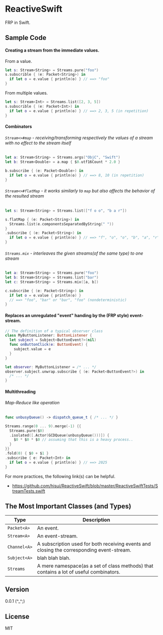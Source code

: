 # ReactiveSwift
FRP in Swift.

Sample Code
-----

#### Creating a stream from the immediate values. 

From a value.
```swift
let s: Stream<String> = Streams.pure("foo")
s.subscrible { (e: Packet<String>) in
  if let o = e.value { println(o) } // ==> "foo"
}
```

From multiple values.
```swift
let s: Stream<Int> = Streams.list([2, 3, 5])
s.subscrible { (e: Packet<Int>) in
  if let o = e.value { println(o) } // ==> 2, 3, 5 (in repetition)
}
```

#### Combinators

###### `Stream<>#map` - receiving/transforming respectively the values of a stream with no effect to the stream itself
```swift
let a: Stream<String> = Streams.args("ObjC", "Swift")
let b: Stream<Double> = a.map { $0.utf16Count * 2.0 }

b.subscribe { (e: Packet<Double>) in
  if let o = e.value { println(o) } // ==> 8, 10 (in repetition)
}
```

###### `Stream<>#flatMap` - it works similarly to `map` but also affects the behavior of the resulted stream
```swift
let s: Stream<String> = Streams.list(["f o o", "b a r"])

s.flatMap { (e: Packet<String>) in
  Streams.list(e.componentsSeparatedByString(" "))
}
.subscribe { (e: Packet<String>) in
  if let o = e.value { println(o) } // ==> "f", "o", "o", "b", "a", "r"
}
```

###### `Streams.mix` - interleaves the given streams(of the same type) to one stream
```swift
let a: Stream<String> = Streams.pure("foo")
let b: Stream<String> = Streams.list("bar")
let c: Stream<String> = Streams.mix([a, b])

c.subscribe { (e: Packet<String>) in
  if let o = e.value { println(o) }
  // ==> "foo", "bar" or "bar", "foo" (nondeterministic)
}
```

#### Replaces an unregulated "event" handing by the (FRP style) event-stream.

```swift
// The definition of a typical observer class
class MyButtonListener: ButtonListener {
  let subject = Subject<ButtonEvent?>(nil)
  func onButtonClick(e: ButtonEvent) {
    subject.value = e
  }
}
```

```swift
let observer: MyButtonListener = /* ... */
observer.subject.unwrap.subscribe { (e: Packet<ButtonEvent?>) in
  /* ... */
}
```

#### Multithreading

###### Map-Reduce like operation
```swift
func unbusyQueue() -> dispatch_queue_t { /* ... */ }

Streams.range(0 ... 9).merge(-1) {{
  Streams.pure($0)
  .isolated([.Actor(GCDQueue(unbusyQueue()))]) {
    $0 * $0 * $0 // assuming that this is a heavy process..
  }
}}
.fold(0) { $0 + $1 }
.subscribe { e: Packet<Int> in
  if let o = e.value { println(o) } // ==> 2025
}
```

For more practices, the following link(s) can be helpful.

- https://github.com/hisui/ReactiveSwift/blob/master/ReactiveSwiftTests/StreamTests.swift


The Most Important Classes (and Types)
-----

| Type         | Description                                                                                                  |
| ------------ | ------------------------------------------------------------------------------------------------------------ |
| `Packet<A>`  | An event.                                                                                                    |
| `Stream<A>`  | An event-stream.                                                                                             |
| `Channel<A>` | A subscription used for both receiving events and closing the corresponding event-stream.                    |
| `Subject<A>` | blah blah blah.                                                                                              |
| `Streams`    | A mere namespace(as a set of class methods) that contains a lot of useful combinators.                       |

Version
-----
0.0.1 (^_^;)

License
-----
MIT
